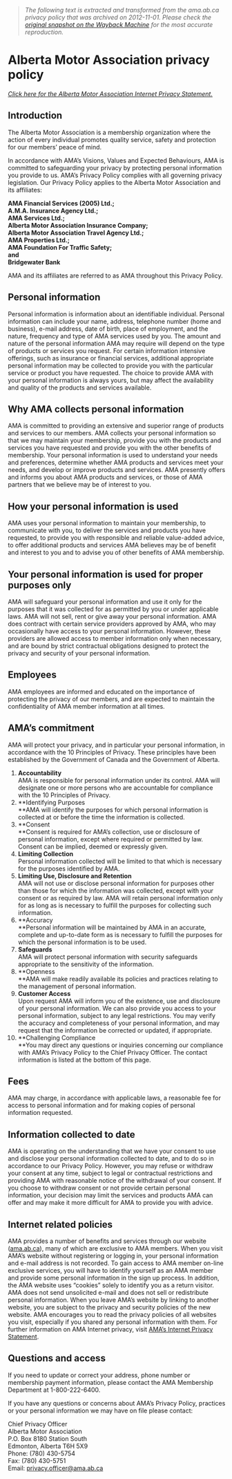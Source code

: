 > *The following text is extracted and transformed from the ama.ab.ca privacy policy that was archived on 2012-11-01. Please check the [original snapshot on the Wayback Machine](https://web.archive.org/web/20121101231719id_/http%3A//www.ama.ab.ca/general/ama-privacy-policy) for the most accurate reproduction.*

# Alberta Motor Association privacy policy

_[_Click here for the Alberta Motor Association Internet Privacy Statement._](https://web.archive.org/general/internet-privacy)_

## Introduction

The Alberta Motor Association is a membership organization where the action of every individual promotes quality service, safety and protection for our members’ peace of mind.

In accordance with AMA’s Visions, Values and Expected Behaviours, AMA is committed to safeguarding your privacy by protecting personal information you provide to us. AMA’s Privacy Policy complies with all governing privacy legislation. Our Privacy Policy applies to the Alberta Motor Association and its affiliates:

**AMA Financial Services (2005) Ltd.;  
A.M.A. Insurance Agency Ltd.;  
AMA Services Ltd.;  
Alberta Motor Association Insurance Company;  
Alberta Motor Association Travel Agency Ltd.;  
AMA Properties Ltd.;  
AMA Foundation For Traffic Safety;  
and  
Bridgewater Bank**

AMA and its affiliates are referred to as AMA throughout this Privacy Policy.

## Personal information

Personal information is information about an identifiable individual. Personal information can include your name, address, telephone number (home and business), e-mail address, date of birth, place of employment, and the nature, frequency and type of AMA services used by you. The amount and nature of the personal information AMA may require will depend on the type of products or services you request. For certain information intensive offerings, such as insurance or financial services, additional appropriate personal information may be collected to provide you with the particular service or product you have requested. The choice to provide AMA with your personal information is always yours, but may affect the availability and quality of the products and services available.

## Why AMA collects personal information

AMA is committed to providing an extensive and superior range of products and services to our members. AMA collects your personal information so that we may maintain your membership, provide you with the products and services you have requested and provide you with the other benefits of membership. Your personal information is used to understand your needs and preferences, determine whether AMA products and services meet your needs, and develop or improve products and services. AMA presently offers and informs you about AMA products and services, or those of AMA partners that we believe may be of interest to you.

## How your personal information is used

AMA uses your personal information to maintain your membership, to communicate with you, to deliver the services and products you have requested, to provide you with responsible and reliable value-added advice, to offer additional products and services AMA believes may be of benefit and interest to you and to advise you of other benefits of AMA membership.

## Your personal information is used for proper purposes only

AMA will safeguard your personal information and use it only for the purposes that it was collected for as permitted by you or under applicable laws. AMA will not sell, rent or give away your personal information. AMA does contract with certain service providers approved by AMA, who may occasionally have access to your personal information. However, these providers are allowed access to member information only when necessary, and are bound by strict contractual obligations designed to protect the privacy and security of your personal information.

## Employees

AMA employees are informed and educated on the importance of protecting the privacy of our members, and are expected to maintain the confidentiality of AMA member information at all times.

## AMA’s commitment

AMA will protect your privacy, and in particular your personal information, in accordance with the 10 Principles of Privacy. These principles have been established by the Government of Canada and the Government of Alberta.

  1. **Accountability**  
AMA is responsible for personal information under its control. AMA will designate one or more persons who are accountable for compliance with the 10 Principles of Privacy. 
  2. **Identifying Purposes  
**AMA will identify the purposes for which personal information is collected at or before the time the information is collected. 
  3. **Consent  
**Consent is required for AMA’s collection, use or disclosure of personal information, except where required or permitted by law. Consent can be implied, deemed or expressly given. 
  4. **Limiting Collection**  
Personal information collected will be limited to that which is necessary for the purposes identified by AMA. 
  5. **Limiting Use, Disclosure and Retention**  
AMA will not use or disclose personal information for purposes other than those for which the information was collected, except with your consent or as required by law. AMA will retain personal information only for as long as is necessary to fulfill the purposes for collecting such information. 
  6. **Accuracy  
**Personal information will be maintained by AMA in an accurate, complete and up-to-date form as is necessary to fulfill the purposes for which the personal information is to be used. 
  7. **Safeguards**  
AMA will protect personal information with security safeguards appropriate to the sensitivity of the information. 
  8. **Openness  
**AMA will make readily available its policies and practices relating to the management of personal information. 
  9. **Customer Access**  
Upon request AMA will inform you of the existence, use and disclosure of your personal information. We can also provide you access to your personal information, subject to any legal restrictions. You may verify the accuracy and completeness of your personal information, and may request that the information be corrected or updated, if appropriate. 
  10. **Challenging Compliance  
**You may direct any questions or inquiries concerning our compliance with AMA’s Privacy Policy to the Chief Privacy Officer. The contact information is listed at the bottom of this page. 



## Fees

AMA may charge, in accordance with applicable laws, a reasonable fee for access to personal information and for making copies of personal information requested.

## Information collected to date

AMA is operating on the understanding that we have your consent to use and disclose your personal information collected to date, and to do so in accordance to our Privacy Policy. However, you may refuse or withdraw your consent at any time, subject to legal or contractual restrictions and providing AMA with reasonable notice of the withdrawal of your consent. If you choose to withdraw consent or not provide certain personal information, your decision may limit the services and products AMA can offer and may make it more difficult for AMA to provide you with advice.

## Internet related policies

AMA provides a number of benefits and services through our website ([ama.ab.ca](http://www.ama.ab.ca/)), many of which are exclusive to AMA members. When you visit AMA’s website without registering or logging in, your personal information and e-mail address is not recorded. To gain access to AMA member on-line exclusive services, you will have to identify yourself as an AMA member and provide some personal information in the sign up process. In addition, the AMA website uses “cookies” solely to identify you as a return visitor. AMA does not send unsolicited e-mail and does not sell or redistribute personal information. When you leave AMA’s website by linking to another website, you are subject to the privacy and security policies of the new website. AMA encourages you to read the privacy policies of all websites you visit, especially if you shared any personal information with them. For further information on AMA Internet privacy, visit [AMA’s Internet Privacy Statement](https://web.archive.org/general/internet-privacy).

## Questions and access

If you need to update or correct your address, phone number or membership payment information, please contact the AMA Membership Department at 1-800-222-6400.

If you have any questions or concerns about AMA’s Privacy Policy, practices or your personal information we may have on file please contact:

Chief Privacy Officer  
Alberta Motor Association  
P.O. Box 8180 Station South  
Edmonton, Alberta T6H 5X9  
Phone: (780) 430-5754  
Fax: (780) 430-5751  
Email: [privacy.officer@ama.ab.ca](mailto:privacy.officer@ama.ab.ca)
